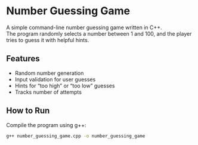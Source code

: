 # Number Guessing Game

A simple command-line number guessing game written in C++.  
The program randomly selects a number between 1 and 100, and the player tries to guess it with helpful hints.

## Features

- Random number generation  
- Input validation for user guesses  
- Hints for “too high” or “too low” guesses  
- Tracks number of attempts  

## How to Run

Compile the program using g++:

```bash
g++ number_guessing_game.cpp -o number_guessing_game

